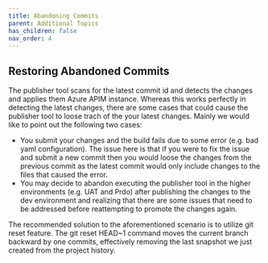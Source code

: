 ```yaml
---
title: Abandoning Commits
parent: Additional Topics
has_children: false
nav_order: 4
---
```



## Restoring Abandoned Commits
 The publisher tool scans for the latest commit id and detects the changes and applies them Azure APIM instance. Whereas this works perfectly in detecting the latest changes, there are some cases that could cause the publisher tool to loose trach of the your latest changes. Mainly we would like to point out the following two cases:
 - You submit your changes and the build fails due to some error (e.g. bad yaml configuration). The issue here is that if you were to fix the issue and submit a new commit then you would loose the changes from the previous commit as the latest commit would only include changes to the files that caused the error.
 - You may decide to abandon executing the publisher tool in the higher environments (e.g. UAT and Prdo) after publishing the changes to the dev environment and realizing that there are some issues that need to be addressed before reattempting to promote the changes again. 

The recommended solution to the aforementioned scenario is to utilize git reset feature. The git reset HEAD~1 command moves the current branch backward by one commits, effectively removing the last snapshot we just created from the project history.
